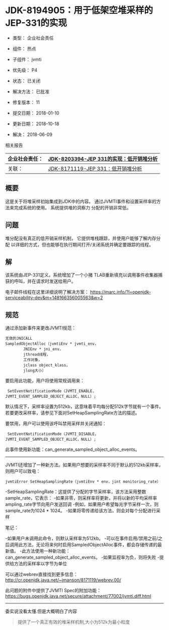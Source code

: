 # JDK-8194905：用于低架空堆采样的JEP-331的实现

- 类型： 企业社会责任
- 组件： 热点
- 子组件： jvmti

- 优先级： P4
- 状态： 已关闭
- 解决方法： 已批准
- 修复版本： 11

- 提交日期： 2018-01-10
- 更新日期： 2018-10-18
- 解决： 2018-06-09

相关报告

| 企业社会责任： | [JDK-8203394-JEP 331的实现：低开销堆分析](https://bugs.java.com/bugdatabase/view_bug.do?bug_id=8203394) |
| -------------- | ------------------------------------------------------------ |
| 关联：         | [JDK-8171119-JEP 331：低开销堆分析](https://bugs.java.com/bugdatabase/view_bug.do?bug_id=8171119) |

概要
-------

这是关于将堆采样初始集成到JDK中的内容。
通过JVMTI事件和设置采样率的方法来完成系统的使用。
系统提供堆的洞察力
分配的开销非常低。

问题
-------

堆分配没有真正的低开销采样机制，
它提供堆栈跟踪，并使用户能够了解内存分配
以详细的方式，但也能够在执行期间打开/关闭系统并确定要跟踪的线程。

解
-------

该系统由JEP-331定义。系统增加了一个小猪
TLAB重新填充以调用事件收集器捕获的呼叫，并在请求时发送给用户。

电子邮件线程在这里详细说明了解决方案：
https://marc.info/?l=openjdk-serviceability-dev&m=148166356005563&w=2

规范
-------

通过添加新事件来更改JVMTI规范：

    无效的JNICALL
    SampledObjectAlloc（jvmtiEnv * jvmti_env，
            JNIEnv * jni_env，
            jthread线程，
            工作对象，
            jclass object_klass，
            jlong大小）

要启用此功能，用户将使用常规调用来：

     SetEventNotificationMode（JVMTI_ENABLE，JVMTI_EVENT_SAMPLED_OBJECT_ALLOC，NULL）;

默认情况下，采样率设置为512kb，这意味着平均每分配512k字节就有一个事件。若要更改采样率，请参见下面对SetHeapSamplingRate方法的描述。

要禁用，用户可以使用该呼叫禁用采样并关闭通知：

     SetEventNotificationMode（JVMTI_DISABLE，JVMTI_EVENT_SAMPLED_OBJECT_ALLOC，NULL）;

此事件使用新功能：can_generate_sampled_object_alloc_events。

-------------------------------------------------- --------------

JVMTI还增加了一种新方法。如果用户想要的采样率不同于默认的512kb采样率，则用户可以致电：

    jvmtiError SetHeapSamplingRate（jvmtiEnv * env，jint monitoring_rate）

  -SetHeapSamplingRate：这提供了分配的字节采样率，该方法采用整数sample_rate，它表示：
    -如果非零，则采样率将更新，并将以新的平均采样率ampling_rate字节向用户发送回调
        -例如，如果用户希望每兆字节采样一次，则sample_rate为1024 * 1024。
    -如果将零传递给该方法，则会对每个分配进行采样

笔记：

  -如果用户未调用此命令，则默认采样率为512kb。
  -可以在事件启用/禁用之前/之后调用此方法，无论将来何时启用SampledObjectAlloc事件，都会存储传递的最新值。
  -此方法使用一种新功能：can_generate_sampled_object_alloc_events。
  -如果监视率为负，则将失败
  -提供给方法的采样率以字节为单位

可以通过webrev直接找到更多信息： 
http://cr.openjdk.java.net/~jmanson/8171119/webrev.00/

此问题的附件中提供了JVMTI Spec的附加功能：
https://bugs.openjdk.java.net/secure/attachment/77002/jvmti.diff.html



---

委实说没看太懂.但是大概明白了内容

> 提供了一个真正有效的堆采样机制,大小为512k为最小粒度